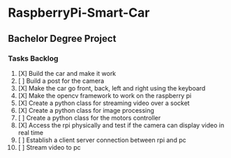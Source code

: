 # RaspberryPi-Smart-Car
## Bachelor Degree Project

### Tasks Backlog
1. [X] Build the car and make it work
2. [ ] Build a post for the camera
3. [X] Make the car go front, back, left and right using the keyboard
4. [X] Make the opencv framework to work on the raspberry pi
5. [X] Create a python class for streaming video over a socket
6. [X] Create a python class for image processing
7. [ ] Create a python class for the motors controller 
8. [X] Access the rpi physically and test if the camera can display video in real time
9. [ ] Establish a client server connection between rpi and pc
10. [ ] Stream video to pc 
